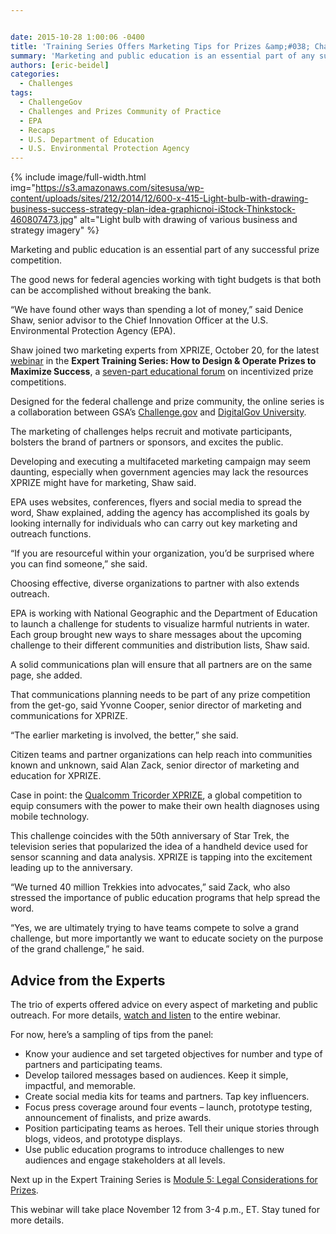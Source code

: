 ```yaml
---


date: 2015-10-28 1:00:06 -0400
title: 'Training Series Offers Marketing Tips for Prizes &amp;#038; Challenges'
summary: 'Marketing and public education is an essential part of any successful prize competition. The good news for federal agencies working with&nbsp;tight budgets is that both can be accomplished without breaking the bank. &ldquo;We have found other ways than spending a lot of money,&rdquo; said Denice Shaw, senior advisor to the Chief Innovation Officer at the'
authors: [eric-beidel]
categories:
  - Challenges
tags:
  - ChallengeGov
  - Challenges and Prizes Community of Practice
  - EPA
  - Recaps
  - U.S. Department of Education
  - U.S. Environmental Protection Agency
---
```



{% include image/full-width.html img="https://s3.amazonaws.com/sitesusa/wp-content/uploads/sites/212/2014/12/600-x-415-Light-bulb-with-drawing-business-success-strategy-plan-idea-graphicnoi-iStock-Thinkstock-460807473.jpg" alt="Light bulb with drawing of various business and strategy imagery" %} 

Marketing and public education is an essential part of any successful prize competition.

The good news for federal agencies working with tight budgets is that both can be accomplished without breaking the bank.

“We have found other ways than spending a lot of money,” said Denice Shaw, senior advisor to the Chief Innovation Officer at the U.S. Environmental Protection Agency (EPA).

Shaw joined two marketing experts from XPRIZE, October 20, for the latest [webinar](https://www.WHATEVER/event/module-4-the-importance-of-marketing-and-public-education/) in the **Expert Training Series: How to Design & Operate Prizes to Maximize Success**, a [seven-part educational forum](https://www.WHATEVER/event/module-5-legal-considerations-for-prizes/#schedule) on incentivized prize competitions.

Designed for the federal challenge and prize community, the online series is a collaboration between GSA’s [Challenge.gov](https://www.challenge.gov/list/) and [DigitalGov University](https://www.WHATEVER/digitalgov-university/).

The marketing of challenges helps recruit and motivate participants, bolsters the brand of partners or sponsors, and excites the public.

Developing and executing a multifaceted marketing campaign may seem daunting, especially when government agencies may lack the resources XPRIZE might have for marketing, Shaw said.

EPA uses websites, conferences, flyers and social media to spread the word, Shaw explained, adding the agency has accomplished its goals by looking internally for individuals who can carry out key marketing and outreach functions.

“If you are resourceful within your organization, you’d be surprised where you can find someone,” she said.

Choosing effective, diverse organizations to partner with also extends outreach.

EPA is working with National Geographic and the Department of Education to launch a challenge for students to visualize harmful nutrients in water. Each group brought new ways to share messages about the upcoming challenge to their different communities and distribution lists, Shaw said.

A solid communications plan will ensure that all partners are on the same page, she added.

That communications planning needs to be part of any prize competition from the get-go, said Yvonne Cooper, senior director of marketing and communications for XPRIZE.

“The earlier marketing is involved, the better,” she said.

Citizen teams and partner organizations can help reach into communities known and unknown, said Alan Zack, senior director of marketing and education for XPRIZE.

Case in point: the [Qualcomm Tricorder XPRIZE](http://tricorder.xprize.org/), a global competition to equip consumers with the power to make their own health diagnoses using mobile technology.

This challenge coincides with the 50th anniversary of Star Trek, the television series that popularized the idea of a handheld device used for sensor scanning and data analysis. XPRIZE is tapping into the excitement leading up to the anniversary.

“We turned 40 million Trekkies into advocates,” said Zack, who also stressed the importance of public education programs that help spread the word.

“Yes, we are ultimately trying to have teams compete to solve a grand challenge, but more importantly we want to educate society on the purpose of the grand challenge,” he said.

## Advice from the Experts

The trio of experts offered advice on every aspect of marketing and public outreach. For more details, [watch and listen](https://www.youtube.com/watch?v=yEyFIzj_7RM&feature=youtu.be) to the entire webinar.

For now, here’s a sampling of tips from the panel:

  * Know your audience and set targeted objectives for number and type of partners and participating teams.
  * Develop tailored messages based on audiences. Keep it simple, impactful, and memorable.
  * Create social media kits for teams and partners. Tap key influencers.
  * Focus press coverage around four events – launch, prototype testing, announcement of finalists, and prize awards.
  * Position participating teams as heroes. Tell their unique stories through blogs, videos, and prototype displays.
  * Use public education programs to introduce challenges to new audiences and engage stakeholders at all levels.

Next up in the Expert Training Series is [Module 5: Legal Considerations for Prizes](https://www.WHATEVER/event/module-5-legal-considerations-for-prizes/).

This webinar will take place November 12 from 3-4 p.m., ET. Stay tuned for more details.